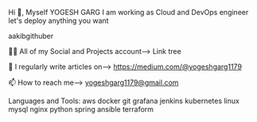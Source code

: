 Hi 👋, Myself YOGESH GARG
I am working as Cloud and DevOps engineer
let's deploy anything you want

aakibgithuber

👨‍💻 All of my Social and Projects account--> Link tree

📝 I regularly write articles on--> https://medium.com/@yogeshgarg1179

📫 How to reach me--> yogeshgarg1179@gmail.com


Languages and Tools:
aws docker git grafana  jenkins kubernetes linux mysql nginx python spring ansible terraform

